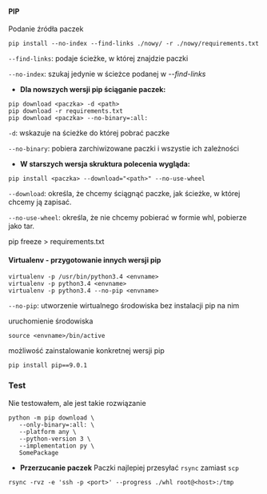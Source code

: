 #### PIP
Podanie źródła paczek
```
pip install --no-index --find-links ./nowy/ -r ./nowy/requirements.txt
```
`--find-links`: podaje ścieżke, w której znajdzie paczki

`--no-index`: szukaj jedynie w ścieżce podanej w *--find-links*

* **Dla nowszych wersji pip ściąganie paczek:**
```
pip download <paczka> -d <path>
pip download -r requirements.txt
pip download <paczka> --no-binary=:all:
```
`-d`: wskazuje na ścieżke do której pobrać paczke

`--no-binary`: pobiera zarchiwizowane paczki i wszystie ich zależności

* **W starszych wersja skruktura polecenia wygląda:**
```
pip install <paczka> --download="<path>" --no-use-wheel
```
`--download`: określa, że chcemy ściągnąć paczke, jak ścieżke, w której chcemy ją zapisać.

`--no-use-wheel`: określa, że nie chcemy pobierać w formie whl, pobierze jako tar.

pip freeze > requirements.txt

#### Virtualenv - przygotowanie innych wersji pip
```
virtualenv -p /usr/bin/python3.4 <envname>
virtualenv -p python3.4 <envname>
virtualenv -p python3.4 --no-pip <envname>
```
`--no-pip`: utworzenie wirtualnego środowiska bez instalacji pip na nim

uruchomienie środowiska
```
source <envname>/bin/active
```

możliwość zainstalowanie konkretnej wersji pip
```
pip install pip==9.0.1
```

### Test
Nie testowałem, ale jest takie rozwiązanie
```
python -m pip download \
   --only-binary=:all: \
   --platform any \
   --python-version 3 \
   --implementation py \
   SomePackage
```

* **Przerzucanie paczek**
Paczki najlepiej przesyłać `rsync` zamiast `scp`
```
rsync -rvz -e 'ssh -p <port>' --progress ./whl root@<host>:/tmp
```
